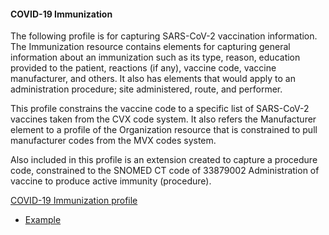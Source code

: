 ﻿
#### COVID-19 Immunization

The following profile is for capturing SARS-CoV-2 vaccination information.
The Immunization resource contains elements for capturing general information about an immunization such as its type, reason, education provided to the patient, reactions (if any), vaccine code, vaccine manufacturer, and others.  It also has elements that would apply to an administration procedure; site administered, route, and performer.

This profile constrains the vaccine code to a specific list of SARS-CoV-2 vaccines taken from the CVX code system.  It also refers the Manufacturer element to a profile of the Organization resource that is constrained to pull manufacturer codes from the MVX codes system.

Also included in this profile is an extension created to capture a procedure code, constrained to the SNOMED CT code of 33879002 Administration of vaccine to produce active immunity (procedure).

[COVID-19 Immunization profile](StructureDefinition-covid-19-immunization.html)

- [Example](Immunization-COVID19ImmunizationExample.html)

